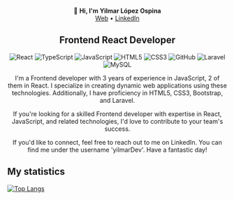 <p align="center">
  👋 <b>Hi, I'm Yilmar López Ospina</b><br>
  <a href="https://yilmar.dev">Web</a> • 
  <a href="https://www.linkedin.com/in/yilmardev/">LinkedIn</a>
</p>

<h2 align="center">Frontend React Developer</h2>

<div align="center">
  
![React](https://img.shields.io/badge/react-%2320232a.svg?style=for-the-badge&logo=react&logoColor=%2361DAFB)
![TypeScript](https://img.shields.io/badge/typescript-%23007ACC.svg?style=for-the-badge&logo=typescript&logoColor=white)
![JavaScript](https://img.shields.io/badge/javascript-%23323330.svg?style=for-the-badge&logo=javascript&logoColor=%23F7DF1E)
![HTML5](https://img.shields.io/badge/html5-%23E34F26.svg?style=for-the-badge&logo=html5&logoColor=white)
![CSS3](https://img.shields.io/badge/css3-%231572B6.svg?style=for-the-badge&logo=css3&logoColor=white)
![GitHub](https://img.shields.io/badge/github-%23121011.svg?style=for-the-badge&logo=github&logoColor=white)
![Laravel](https://img.shields.io/badge/laravel-%23FF2D20.svg?style=for-the-badge&logo=laravel&logoColor=white)
![MySQL](https://img.shields.io/badge/mysql-%2300f.svg?style=for-the-badge&logo=mysql&logoColor=white)
  
</div>

<p align="center">
I'm a Frontend developer with 3 years of experience in JavaScript, 2 of them in React. I specialize in creating dynamic web applications using these technologies. Additionally, I have proficiency in HTML5, CSS3, Bootstrap, and Laravel.
</p>

<p align="center">
If you're looking for a skilled Frontend developer with expertise in React, JavaScript, and related technologies, I'd love to contribute to your team's success.
</p>

<p align="center">
  If you'd like to connect, feel free to reach out to me on LinkedIn. You can find me under the username 'yilmarDev'. Have a fantastic day!
</p>
  
## My statistics
[![Top Langs](https://github-readme-stats.vercel.app/api/top-langs/?username=yilmarDev)](https://github.com/anuraghazra/github-readme-stats)
